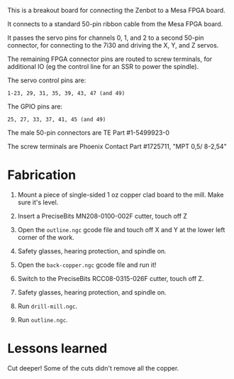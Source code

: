 This is a breakout board for connecting the Zenbot to a Mesa FPGA board.

It connects to a standard 50-pin ribbon cable from the Mesa FPGA board.

It passes the servo pins for channels 0, 1, and 2 to a second 50-pin
connector, for connecting to the 7i30 and driving the X, Y, and Z servos.

The remaining FPGA connector pins are routed to screw terminals, for
additional IO (eg the control line for an SSR to power the spindle).

The servo control pins are:

    1-23, 29, 31, 35, 39, 43, 47 (and 49)

The GPIO pins are:

    25, 27, 33, 37, 41, 45 (and 49)

The male 50-pin connectors are TE Part #1-5499923-0

The screw terminals are Phoenix Contact Part #1725711, "MPT 0,5/ 8-2,54"


# Fabrication

1. Mount a piece of single-sided 1 oz copper clad board to the mill.
   Make sure it's level.

2. Insert a PreciseBits MN208-0100-002F cutter, touch off Z

3. Open the `outline.ngc` gcode file and touch off X and Y at the lower
   left corner of the work.

4. Safety glasses, hearing protection, and spindle on.

5. Open the `back-copper.ngc` gcode file and run it!

6. Switch to the PreciseBits RCC08-0315-026F cutter, touch off Z.

7. Safety glasses, hearing protection, and spindle on.

8. Run `drill-mill.ngc`.

9. Run `outline.ngc`.


# Lessons learned

Cut deeper!  Some of the cuts didn't remove all the copper.
